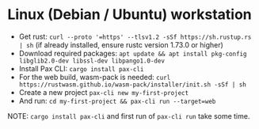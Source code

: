 # Linux (Debian / Ubuntu) workstation

 - Get rust: `curl --proto '=https' --tlsv1.2 -sSf https://sh.rustup.rs | sh` (if already installed, ensure rustc version 1.73.0 or higher)
 - Download required packages: `apt update && apt install pkg-config libglib2.0-dev libssl-dev libpango1.0-dev`
 - Install Pax CLI: `cargo install pax-cli`
 - For the web build, wasm-pack is needed: `curl https://rustwasm.github.io/wasm-pack/installer/init.sh -sSf | sh`
 - Create a new project `pax-cli new my-first-project`
 - And run: `cd my-first-project && pax-cli run --target=web`

NOTE: `cargo install pax-cli` and first run of `pax-cli run` take some time.
